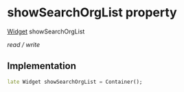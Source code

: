 


# showSearchOrgList property







[Widget](https://api.flutter.dev/flutter/widgets/Widget-class.html) showSearchOrgList
  
_<span class="feature">read / write</span>_






## Implementation

```dart
late Widget showSearchOrgList = Container();
```








